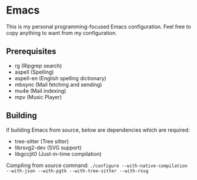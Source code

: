 # Emacs
This is my personal programming-focused Emacs configuration. Feel free to copy
anything to want from my configuration.

## Prerequisites
- rg (Ripgrep search)
- aspell (Spelling)
- aspell-en (English spelling dictionary)
- mbsync (Mail fetching and sending)
- mu4e (Mail indexing)
- mpv (Music Player)


## Building
If building Emacs from source, below are dependencies which are required:
- tree-sitter (Tree sitter)
- librsvg2-dev (SVG support)
- libgccjit0 (Just-in-time compilation)

Compiling from source command:
``./configure --with-native-compilation --with-json --with-pgtk --with-tree-sitter --with-rsvg``

